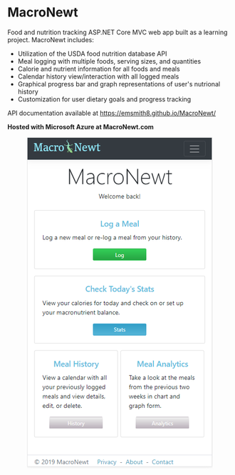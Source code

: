 # MacroNewt

Food and nutrition tracking ASP.NET Core MVC web app built as a learning project. MacroNewt includes:

<ul>
  <li> Utilization of the USDA food nutrition database API </li>
  <li> Meal logging with multiple foods, serving sizes, and quantities </li>
  <li> Calorie and nutrient information for all foods and meals </li>
  <li> Calendar history view/interaction with all logged meals </li>
  <li> Graphical progress bar and graph representations of user's nutrional history  </li>
  <li> Customization for user dietary goals and progress tracking </li>
</ul>

API documentation available at https://emsmith8.github.io/MacroNewt/

**Hosted with Microsoft Azure at MacroNewt.com**

<p align="center">
  <img src="https://github.com/emsmith8/MacroNewt/blob/master/MacroNewt/wwwroot/images/MacroNewtCapture.PNG">
</p>

